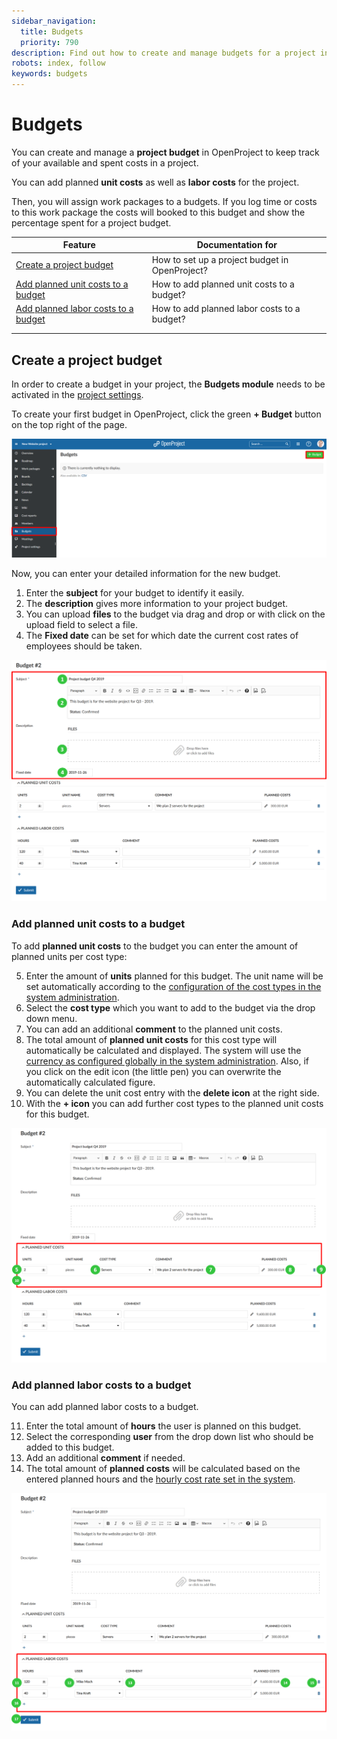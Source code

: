 ```yaml
---
sidebar_navigation:
  title: Budgets
  priority: 790
description: Find out how to create and manage budgets for a project in OpenProject.
robots: index, follow
keywords: budgets
---
```


# Budgets

You can create and manage a **project budget** in OpenProject to keep track of your available and spent costs in a project.

You can add planned **unit costs** as well as **labor costs** for the project.

Then, you will assign work packages to a budgets. If you log time or costs to this work package the costs will booked to this budget and show the percentage spent for a project budget.

| Feature                                                      | Documentation for                              |
| ------------------------------------------------------------ | ---------------------------------------------- |
| [Create a project budget](#create-a-project-budget)          | How to set up a project budget in OpenProject? |
| [Add planned unit costs to a budget](#add-planned-unit-costs-to-a-budget) | How to add planned unit costs to a budget?     |
| [Add planned labor costs to a budget](#add-planned-labor-costs-to-a-budget) | How to add planned labor costs to a budget?    |
|                                                              |                                                |
|                                                              |                                                |

## Create a project budget

In order to create a budget in your project, the **Budgets module** needs to be activated in the [project settings](/project-admin-guide/activate-modules).

To create your first budget in OpenProject, click the green **+ Budget** button on the top right of the page.

![Budgets_create-new](Budgets_create-new.png)

Now, you can enter your detailed information for the new budget.

1. Enter the **subject** for your budget to identify it easily.
2. The **description** gives more information to your project budget.
3. You can upload **files** to the budget via drag and drop or with click on the upload field to select a file.
4. The **Fixed date** can be set for which date the current cost rates of employees should be taken.

![Budgets-details](Budgets-details.png)

### Add planned unit costs to a budget

To add **planned unit costs** to the budget you can enter the amount of planned units per cost type:

5. Enter the amount of **units** planned for this budget. The unit name will  be set automatically according to the [configuration of the cost types in the system administration](#).
6. Select the **cost type** which you want to add to the budget via the drop down menu.
7. You can add an additional **comment** to the planned unit costs.
8. The total amount of **planned unit costs** for this cost type will automatically be calculated and displayed. The system will use the [currency as configured globally in the system administration](#).
   Also, if you click on the edit icon (the little pen) you can overwrite the automatically calculated figure.
9. You can delete the unit cost entry with the **delete icon** at the right side.
10. With the **+ icon** you can add further cost types to the planned unit costs for this budget.

![Budgets-planned-unit-costs](Budgets-planned-unit-costs.png)

### Add planned labor costs to a budget

You can add planned labor costs to a budget.

11. Enter the total amount of **hours** the user is planned on this budget.
12. Select the corresponding **user** from the drop down list who should be added to this budget.
13. Add an additional **comment** if needed.
14. The total amount of **planned costs** will be calculated based on the entered planned hours and the [hourly cost rate set in the system]().



![Budget-planned-labor-costs](Budget-planned-labor-costs.png)